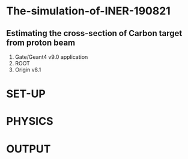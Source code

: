 # The-simulation-of-INER-190821 #
## Estimating the cross-section of Carbon target from proton beam ##

1. Gate/Geant4 v9.0 application
2. ROOT
3. Origin v8.1

# SET-UP #


# PHYSICS #


# OUTPUT #
